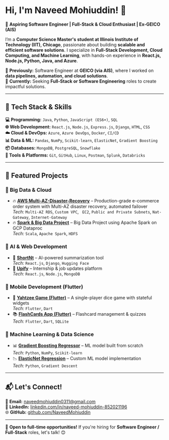 
# Hi, I'm Naveed Mohiuddin! 👋  

🚀 **Aspiring Software Engineer | Full-Stack & Cloud Enthusiast | Ex-GEICO (AIS)**  

I’m a **Computer Science Master's student at Illinois Institute of Technology (IIT), Chicago**, passionate about building **scalable and efficient software solutions**. I specialize in **Full-Stack Development, Cloud Computing, and Machine Learning**, with hands-on experience in **React.js, Node.js, Python, Java, and Azure**.  

🔹 **Previously:** Software Engineer at **GEICO (via AIS)**, where I worked on **data pipelines, automation, and cloud solutions**.  
🔹 **Currently:** Seeking **Full-Stack or Software Engineering** roles to create impactful solutions.  

---

## 🚀 Tech Stack & Skills  

**💻 Programming:** `Java`, `Python`, `JavaScript (ES6+)`, `SQL`  
**🌐 Web Development:** `React.js`, `Node.js`, `Express.js`, `Django`, `HTML`, `CSS`  
**☁️ Cloud & DevOps:** `Azure`, `Azure DevOps`, `Docker`, `CI/CD`  
**📊 Data & ML:** `Pandas`, `NumPy`, `Scikit-learn`, `ElasticNet`, `Gradient Boosting`  
**📦 Databases:** `MongoDB`, `PostgreSQL`, `Snowflake`  
**🔧 Tools & Platforms:** `Git`, `GitHub`, `Linux`, `Postman`, `Splunk`, `Databricks`  

---

## 📌 Featured Projects  

### 🔹 Big Data & Cloud  
- 🔥 **[AWS Multi-AZ-Disaster-Recovery](https://github.com/NaveedMohiuddin/Multi-AZ-Disaster-Recovery)** – Production-grade e-commerce order system with Multi-AZ disaster recovery, automated failover  
  *Tech:* `Multi-AZ RDS`, `Custom VPC`, ` EC2`, `Public and Private Subnets`, `Nat-Gateway`, `Internet-Gateway`
- 🔥 **[Spark & Big Data Project](https://github.com/NaveedMohiuddin/bigdata-spark-dataproc)** – Big Data Project using Apache Spark on GCP Dataproc  
  *Tech:* `Scala`, `Apache Spark`, `HDFS`

### 🔹 AI & Web Development  
- 🚀 **[ShortNt](https://github.com/NaveedMohiuddin/ShortNt)** – AI-powered summarization tool  
  *Tech:* `React.js`, `Django`, `Hugging Face`  
- 📡 **[Upify](https://github.com/NaveedMohiuddin/Upify)** – Internship & job updates platform  
  *Tech:* `React.js`, `Node.js`, `MongoDB`  

### 🔹 Mobile Development (Flutter)  
- 🎲 **[Yahtzee Game (Flutter)](https://github.com/NaveedMohiuddin/YahtzeeGame_flutter)** – A single-player dice game with stateful widgets  
  *Tech:* `Flutter`, `Dart`  
- 📚 **[FlashCards App (Flutter)](https://github.com/NaveedMohiuddin/FlashCardsApp_flutter)** – Flashcard management & quizzes  
  *Tech:* `Flutter`, `Dart`, `SQLite`  

### 🔹 Machine Learning & Data Science  
- 📊 **[Gradient Boosting Regressor](https://github.com/NaveedMohiuddin/ML_Project2)** – ML model built from scratch  
  *Tech:* `Python`, `NumPy`, `Scikit-learn`  
- 📉 **[ElasticNet Regression](https://github.com/NaveedMohiuddin/ML_Project1)** – Custom ML model implementation  
  *Tech:* `Python`, `Gradient Descent`  
  
---

## 📬 Let's Connect!  

📧 **Email:** naveedmohiuddin0311@gmail.com  
💼 **LinkedIn:** [linkedin.com/in/naveed-mohiuddin-852021196](https://www.linkedin.com/in/naveed-mohiuddin-852021196/)  
🌐 **GitHub:** [github.com/NaveedMohiuddin](https://github.com/NaveedMohiuddin)  

---

🚀 **Open to full-time opportunities!** If you're hiring for **Software Engineer / Full-Stack** roles, let's talk! 😊  
